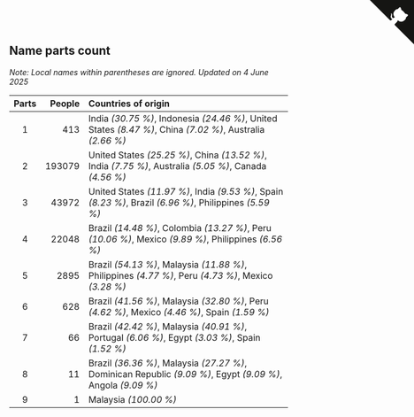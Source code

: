 ## Name parts count

*Note: Local names within parentheses are ignored.*
*Updated on  4 June 2025*

| Parts | People | Countries of origin |
| :--: | ---: | :--- |
| 1 | 413 | India *(30.75 %)*, Indonesia *(24.46 %)*, United States *(8.47 %)*, China *(7.02 %)*, Australia *(2.66 %)* |
| 2 | 193079 | United States *(25.25 %)*, China *(13.52 %)*, India *(7.75 %)*, Australia *(5.05 %)*, Canada *(4.56 %)* |
| 3 | 43972 | United States *(11.97 %)*, India *(9.53 %)*, Spain *(8.23 %)*, Brazil *(6.96 %)*, Philippines *(5.59 %)* |
| 4 | 22048 | Brazil *(14.48 %)*, Colombia *(13.27 %)*, Peru *(10.06 %)*, Mexico *(9.89 %)*, Philippines *(6.56 %)* |
| 5 | 2895 | Brazil *(54.13 %)*, Malaysia *(11.88 %)*, Philippines *(4.77 %)*, Peru *(4.73 %)*, Mexico *(3.28 %)* |
| 6 | 628 | Brazil *(41.56 %)*, Malaysia *(32.80 %)*, Peru *(4.62 %)*, Mexico *(4.46 %)*, Spain *(1.59 %)* |
| 7 | 66 | Brazil *(42.42 %)*, Malaysia *(40.91 %)*, Portugal *(6.06 %)*, Egypt *(3.03 %)*, Spain *(1.52 %)* |
| 8 | 11 | Brazil *(36.36 %)*, Malaysia *(27.27 %)*, Dominican Republic *(9.09 %)*, Egypt *(9.09 %)*, Angola *(9.09 %)* |
| 9 | 1 | Malaysia *(100.00 %)* |


<a href="https://github.com/JustinTimeCuber/wca_statistics" class="github-corner" aria-label="View source on Github"><svg width="80" height="80" viewBox="0 0 250 250" style="fill:#151513; color:#fff; position: absolute; top: 0; border: 0; right: 0;" aria-hidden="true"><path d="M0,0 L115,115 L130,115 L142,142 L250,250 L250,0 Z"></path><path d="M128.3,109.0 C113.8,99.7 119.0,89.6 119.0,89.6 C122.0,82.7 120.5,78.6 120.5,78.6 C119.2,72.0 123.4,76.3 123.4,76.3 C127.3,80.9 125.5,87.3 125.5,87.3 C122.9,97.6 130.6,101.9 134.4,103.2" fill="currentColor" style="transform-origin: 130px 106px;" class="octo-arm"></path><path d="M115.0,115.0 C114.9,115.1 118.7,116.5 119.8,115.4 L133.7,101.6 C136.9,99.2 139.9,98.4 142.2,98.6 C133.8,88.0 127.5,74.4 143.8,58.0 C148.5,53.4 154.0,51.2 159.7,51.0 C160.3,49.4 163.2,43.6 171.4,40.1 C171.4,40.1 176.1,42.5 178.8,56.2 C183.1,58.6 187.2,61.8 190.9,65.4 C194.5,69.0 197.7,73.2 200.1,77.6 C213.8,80.2 216.3,84.9 216.3,84.9 C212.7,93.1 206.9,96.0 205.4,96.6 C205.1,102.4 203.0,107.8 198.3,112.5 C181.9,128.9 168.3,122.5 157.7,114.1 C157.9,116.9 156.7,120.9 152.7,124.9 L141.0,136.5 C139.8,137.7 141.6,141.9 141.8,141.8 Z" fill="currentColor" class="octo-body"></path></svg></a><style>.github-corner:hover .octo-arm{animation:octocat-wave 560ms ease-in-out}@keyframes octocat-wave{0%,100%{transform:rotate(0)}20%,60%{transform:rotate(-25deg)}40%,80%{transform:rotate(10deg)}}@media (max-width:500px){.github-corner:hover .octo-arm{animation:none}.github-corner .octo-arm{animation:octocat-wave 560ms ease-in-out}}</style>
